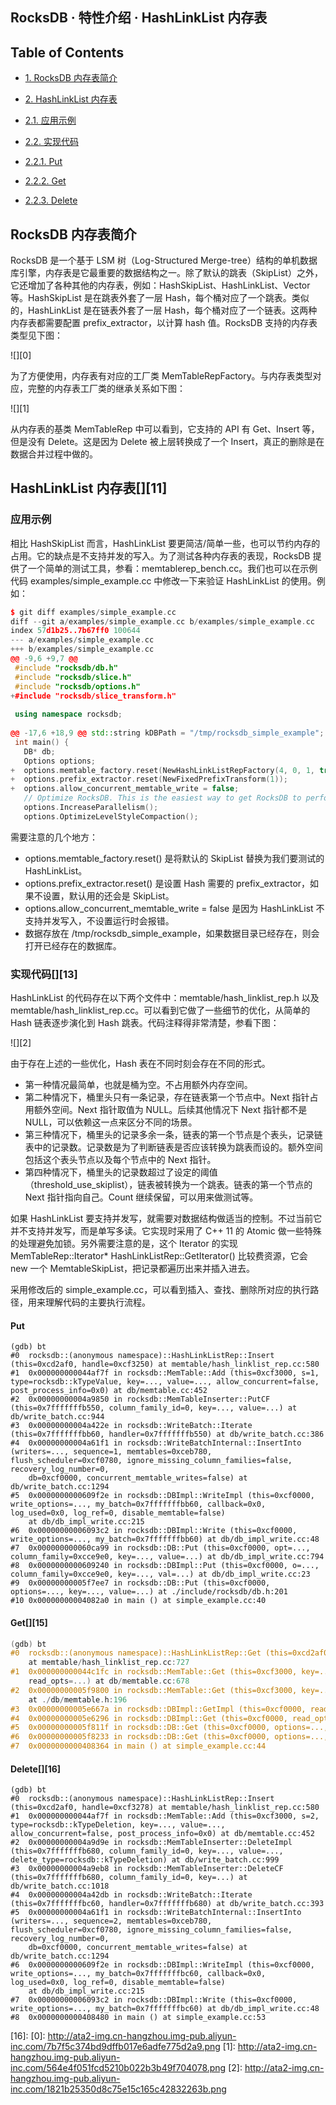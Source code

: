 ## RocksDB · 特性介绍 · HashLinkList 内存表


     
## Table of Contents


* [1. RocksDB 内存表简介][3]
* [2. HashLinkList 内存表][4]

* [2.1. 应用示例][5]
* [2.2. 实现代码][6]

* [2.2.1. Put][7]
* [2.2.2. Get][8]
* [2.2.3. Delete][9]



## RocksDB 内存表简介[][10]



RocksDB 是一个基于 LSM 树（Log-Structured Merge-tree）结构的单机数据库引擎，内存表是它最重要的数据结构之一。除了默认的跳表（SkipList）之外，它还增加了各种其他的内存表，例如：HashSkipList、HashLinkList、Vector 等。HashSkipList 是在跳表外套了一层 Hash，每个桶对应了一个跳表。类似的，HashLinkList 是在链表外套了一层 Hash，每个桶对应了一个链表。这两种内存表都需要配置 prefix_extractor，以计算 hash 值。RocksDB 支持的内存表类型见下图：  


![][0]  


为了方便使用，内存表有对应的工厂类 MemTableRepFactory。与内存表类型对应，完整的内存表工厂类的继承关系如下图：  


![][1]  


从内存表的基类 MemTableRep 中可以看到，它支持的 API 有 Get、Insert 等，但是没有 Delete。这是因为 Delete 被上层转换成了一个 Insert，真正的删除是在数据合并过程中做的。  

## HashLinkList 内存表[][11]


### 应用示例[][12]



相比 HashSkipList 而言，HashLinkList 要更简洁/简单一些，也可以节约内存的占用。它的缺点是不支持并发的写入。为了测试各种内存表的表现，RocksDB 提供了一个简单的测试工具，参看：memtablerep_bench.cc。我们也可以在示例代码 examples/simple_example.cc 中修改一下来验证 HashLinkList 的使用。例如：  

```cpp
$ git diff examples/simple_example.cc
diff --git a/examples/simple_example.cc b/examples/simple_example.cc
index 57d1b25..7b67ff0 100644
--- a/examples/simple_example.cc
+++ b/examples/simple_example.cc
@@ -9,6 +9,7 @@
 #include "rocksdb/db.h"
 #include "rocksdb/slice.h"
 #include "rocksdb/options.h"
+#include "rocksdb/slice_transform.h"
 
 using namespace rocksdb;
 
@@ -17,6 +18,9 @@ std::string kDBPath = "/tmp/rocksdb_simple_example";
 int main() {
   DB* db;
   Options options;
+  options.memtable_factory.reset(NewHashLinkListRepFactory(4, 0, 1, true, 4));
+  options.prefix_extractor.reset(NewFixedPrefixTransform(1));
+  options.allow_concurrent_memtable_write = false;
   // Optimize RocksDB. This is the easiest way to get RocksDB to perform well
   options.IncreaseParallelism();
   options.OptimizeLevelStyleCompaction();

```


需要注意的几个地方：  

* options.memtable_factory.reset() 是将默认的 SkipList 替换为我们要测试的 HashLinkList。
* options.prefix_extractor.reset() 是设置 Hash 需要的 prefix_extractor，如果不设置，默认用的还会是 SkipList。
* options.allow_concurrent_memtable_write = false 是因为 HashLinkList 不支持并发写入，不设置运行时会报错。
* 数据存放在 /tmp/rocksdb_simple_example，如果数据目录已经存在，则会打开已经存在的数据库。


### 实现代码[][13]



HashLinkList 的代码存在以下两个文件中：memtable/hash_linklist_rep.h 以及 memtable/hash_linklist_rep.cc。可以看到它做了一些细节的优化，从简单的 Hash 链表逐步演化到 Hash 跳表。代码注释得非常清楚，参看下图：  


![][2]  


由于存在上述的一些优化，Hash 表在不同时刻会存在不同的形式。  


* 第一种情况最简单，也就是桶为空。不占用额外内存空间。
* 第二种情况下，桶里头只有一条记录，存在链表第一个节点中。Next 指针占用额外空间。Next 指针取值为 NULL。后续其他情况下 Next 指针都不是 NULL，可以依赖这一点来区分不同的场景。
* 第三种情况下，桶里头的记录多余一条，链表的第一个节点是个表头，记录链表中的记录数。记录数是为了判断链表是否应该转换为跳表而设的。额外空间包括这个表头节点以及每个节点中的 Next 指针。
* 第四种情况下，桶里头的记录数超过了设定的阈值（threshold_use_skiplist），链表被转换为一个跳表。链表的第一个节点的 Next 指针指向自己。Count 继续保留，可以用来做测试等。



如果 HashLinkList 要支持并发写，就需要对数据结构做适当的控制。不过当前它并不支持并发写，而是单写多读。它实现时采用了 C++ 11 的 Atomic 做一些特殊的处理避免加锁。另外需要注意的是，这个 Iterator 的实现 MemTableRep::Iterator* HashLinkListRep::GetIterator() 比较费资源，它会 new 一个 MemtableSkipList，把记录都遍历出来并插入进去。  


采用修改后的 simple_example.cc，可以看到插入、查找、删除所对应的执行路径，用来理解代码的主要执行流程。  

#### Put[][14]


```LANG
(gdb) bt
#0  rocksdb::(anonymous namespace)::HashLinkListRep::Insert (this=0xcd2af0, handle=0xcf3250) at memtable/hash_linklist_rep.cc:580
#1  0x000000000044af7f in rocksdb::MemTable::Add (this=0xcf3000, s=1, type=rocksdb::kTypeValue, key=..., value=..., allow_concurrent=false, post_process_info=0x0) at db/memtable.cc:452
#2  0x00000000004a9850 in rocksdb::MemTableInserter::PutCF (this=0x7fffffffb550, column_family_id=0, key=..., value=...) at db/write_batch.cc:944
#3  0x00000000004a422e in rocksdb::WriteBatch::Iterate (this=0x7fffffffbb60, handler=0x7fffffffb550) at db/write_batch.cc:386
#4  0x00000000004a61f1 in rocksdb::WriteBatchInternal::InsertInto (writers=..., sequence=1, memtables=0xceb780, flush_scheduler=0xcf0780, ignore_missing_column_families=false, recovery_log_number=0, 
    db=0xcf0000, concurrent_memtable_writes=false) at db/write_batch.cc:1294
#5  0x0000000000609f2e in rocksdb::DBImpl::WriteImpl (this=0xcf0000, write_options=..., my_batch=0x7fffffffbb60, callback=0x0, log_used=0x0, log_ref=0, disable_memtable=false)
    at db/db_impl_write.cc:215
#6  0x00000000006093c2 in rocksdb::DBImpl::Write (this=0xcf0000, write_options=..., my_batch=0x7fffffffbb60) at db/db_impl_write.cc:48
#7  0x000000000060ca99 in rocksdb::DB::Put (this=0xcf0000, opt=..., column_family=0xcce9e0, key=..., value=...) at db/db_impl_write.cc:794
#8  0x0000000000609240 in rocksdb::DBImpl::Put (this=0xcf0000, o=..., column_family=0xcce9e0, key=..., val=...) at db/db_impl_write.cc:23
#9  0x00000000005f7ee7 in rocksdb::DB::Put (this=0xcf0000, options=..., key=..., value=...) at ./include/rocksdb/db.h:201
#10 0x00000000004082a0 in main () at simple_example.cc:40

```

#### Get[][15]


```cpp
(gdb) bt
#0  rocksdb::(anonymous namespace)::HashLinkListRep::Get (this=0xcd2af0, k=..., callback_args=0x7fffffffb750, callback_func=0x44b82c <rocksdb::SaveValue(void*, char const*)>)
    at memtable/hash_linklist_rep.cc:727
#1  0x000000000044c1fc in rocksdb::MemTable::Get (this=0xcf3000, key=..., value=0x7fffffffc020, s=0x7fffffffc090, merge_context=0x7fffffffba60, range_del_agg=0x7fffffffb910, seq=0x7fffffffb898, 
    read_opts=...) at db/memtable.cc:678
#2  0x00000000005f9800 in rocksdb::MemTable::Get (this=0xcf3000, key=..., value=0x7fffffffc020, s=0x7fffffffc090, merge_context=0x7fffffffba60, range_del_agg=0x7fffffffb910, read_opts=...)
    at ./db/memtable.h:196
#3  0x00000000005e667a in rocksdb::DBImpl::GetImpl (this=0xcf0000, read_options=..., column_family=0xcce9e0, key=..., pinnable_val=0x7fffffffbba0, value_found=0x0) at db/db_impl.cc:959
#4  0x00000000005e6296 in rocksdb::DBImpl::Get (this=0xcf0000, read_options=..., column_family=0xcce9e0, key=..., value=0x7fffffffbba0) at db/db_impl.cc:905
#5  0x00000000005f811f in rocksdb::DB::Get (this=0xcf0000, options=..., column_family=0xcce9e0, key=..., value=0x7fffffffc020) at ./include/rocksdb/db.h:289
#6  0x00000000005f8233 in rocksdb::DB::Get (this=0xcf0000, options=..., key=..., value=0x7fffffffc020) at ./include/rocksdb/db.h:299
#7  0x0000000000408364 in main () at simple_example.cc:44

```

#### Delete[][16]


```LANG
(gdb) bt
#0  rocksdb::(anonymous namespace)::HashLinkListRep::Insert (this=0xcd2af0, handle=0xcf3278) at memtable/hash_linklist_rep.cc:580
#1  0x000000000044af7f in rocksdb::MemTable::Add (this=0xcf3000, s=2, type=rocksdb::kTypeDeletion, key=..., value=..., allow_concurrent=false, post_process_info=0x0) at db/memtable.cc:452
#2  0x00000000004a9d9e in rocksdb::MemTableInserter::DeleteImpl (this=0x7fffffffb680, column_family_id=0, key=..., value=..., delete_type=rocksdb::kTypeDeletion) at db/write_batch.cc:999
#3  0x00000000004a9eb8 in rocksdb::MemTableInserter::DeleteCF (this=0x7fffffffb680, column_family_id=0, key=...) at db/write_batch.cc:1018
#4  0x00000000004a42db in rocksdb::WriteBatch::Iterate (this=0x7fffffffbc60, handler=0x7fffffffb680) at db/write_batch.cc:393
#5  0x00000000004a61f1 in rocksdb::WriteBatchInternal::InsertInto (writers=..., sequence=2, memtables=0xceb780, flush_scheduler=0xcf0780, ignore_missing_column_families=false, recovery_log_number=0, 
    db=0xcf0000, concurrent_memtable_writes=false) at db/write_batch.cc:1294
#6  0x0000000000609f2e in rocksdb::DBImpl::WriteImpl (this=0xcf0000, write_options=..., my_batch=0x7fffffffbc60, callback=0x0, log_used=0x0, log_ref=0, disable_memtable=false)
    at db/db_impl_write.cc:215
#7  0x00000000006093c2 in rocksdb::DBImpl::Write (this=0xcf0000, write_options=..., my_batch=0x7fffffffbc60) at db/db_impl_write.cc:48
#8  0x0000000000408480 in main () at simple_example.cc:53

```


[3]: #sec-1
[4]: #sec-2
[5]: #sec-2-1
[6]: #sec-2-2
[7]: #sec-2-2-1
[8]: #sec-2-2-2
[9]: #sec-2-2-3
[10]: 
[11]: 
[12]: 
[13]: 
[14]: 
[15]: 
[16]: 
[0]: http://ata2-img.cn-hangzhou.img-pub.aliyun-inc.com/7b7f5c374bd9dffb017e6adfe775d2a9.png
[1]: http://ata2-img.cn-hangzhou.img-pub.aliyun-inc.com/564e4f051fcd5210b022b3b49f704078.png
[2]: http://ata2-img.cn-hangzhou.img-pub.aliyun-inc.com/1821b25350d8c75e15c165c42832263b.png